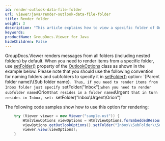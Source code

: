 ```yaml
---
id: render-outlook-data-file-folder
url: viewer/java/render-outlook-data-file-folder
title: Render folder
weight: 3
description: "This article explains how to view a specific folder of Outlook Data File with GroupDocs.Viewer within your Java applications."
keywords: 
productName: GroupDocs.Viewer for Java
hideChildren: False
---
```

GroupDocs.Viewer renders messages from all folders (including nested folders) by default. When you need to render items from a specific folder, use [setFolder()](https://apireference.groupdocs.com/viewer/java/com.groupdocs.viewer.options/OutlookOptions#setFolder(java.lang.String)) property of the [OutlookOptions](https://apireference.groupdocs.com/viewer/java/com.groupdocs.viewer.options/OutlookOptions) class as shown in the example below. Please note that you should use the following convention for naming folders and subfolders to specify it in [setFolder()](https://apireference.groupdocs.com/viewer/java/com.groupdocs.viewer.options/OutlookOptions#setFolder(java.lang.String)) option: `{Parent folder name}\\{Sub folder name}`. Thus, if you need to render items from Inbox folder just specify `setFolder("Inbox");` when you need to render subfolder named `Orion` that resides in a folder named `Urgent` that in turn resides in Inbox, set: `setFolder("Inbox\\Urgent\\Orion")` 

The following code samples show how to use this option for rendering:

```java
    try (Viewer viewer = new Viewer("sample.ost")) {
        HtmlViewOptions viewOptions = HtmlViewOptions.forEmbeddedResources();
        viewOptions.getOutlookOptions().setFolder("Inbox\\SubFolder\\SubFolder2");
        viewer.view(viewOptions);
    }
```
